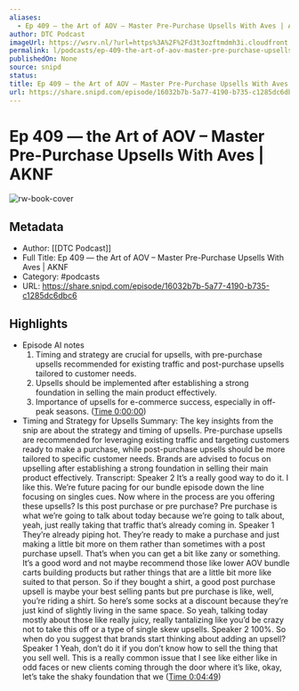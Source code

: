 ```yaml
---
aliases:
  - Ep 409 — the Art of AOV – Master Pre-Purchase Upsells With Aves | AKNF
author: DTC Podcast
imageUrl: https://wsrv.nl/?url=https%3A%2F%2Fd3t3ozftmdmh3i.cloudfront.net%2Fproduction%2Fpodcast_uploaded_nologo%2F5327968%2F5327968-1638220235099-496daaedc1035.jpg&w=100&h=100
permalink: l/podcasts/ep-409-the-art-of-aov-master-pre-purchase-upsells-with-aves-aknf
publishedOn: None
source: snipd
status: 
title: Ep 409 — the Art of AOV – Master Pre-Purchase Upsells With Aves | AKNF
url: https://share.snipd.com/episode/16032b7b-5a77-4190-b735-c1285dc6dbc6
---
```

# Ep 409 — the Art of AOV – Master Pre-Purchase Upsells With Aves | AKNF

![rw-book-cover](https://wsrv.nl/?url=https%3A%2F%2Fd3t3ozftmdmh3i.cloudfront.net%2Fproduction%2Fpodcast_uploaded_nologo%2F5327968%2F5327968-1638220235099-496daaedc1035.jpg&w=100&h=100)

## Metadata

- Author: [[DTC Podcast]]
- Full Title: Ep 409 — the Art of AOV – Master Pre-Purchase Upsells With Aves | AKNF
- Category: #podcasts
- URL: https://share.snipd.com/episode/16032b7b-5a77-4190-b735-c1285dc6dbc6

## Highlights

- Episode AI notes
  1. Timing and strategy are crucial for upsells, with pre-purchase upsells recommended for existing traffic and post-purchase upsells tailored to customer needs.
  2. Upsells should be implemented after establishing a strong foundation in selling the main product effectively.
  3. Importance of upsells for e-commerce success, especially in off-peak seasons. ([Time 0:00:00](https://share.snipd.com/episode-takeaways/cef8ed4e-c155-456c-a9ef-f2a47a49f4b6))
- Timing and Strategy for Upsells
  Summary:
  The key insights from the snip are about the strategy and timing of upsells.
  Pre-purchase upsells are recommended for leveraging existing traffic and targeting customers ready to make a purchase, while post-purchase upsells should be more tailored to specific customer needs. Brands are advised to focus on upselling after establishing a strong foundation in selling their main product effectively.
  Transcript:
  Speaker 2
  It’s a really good way to do it. I like this. We’re future pacing for our bundle episode down the line focusing on singles cues. Now where in the process are you offering these upsells? Is this post purchase or pre purchase? Pre purchase is what we’re going to talk about today because we’re going to talk about, yeah, just really taking that traffic that’s already coming in.
  Speaker 1
  They’re already piping hot. They’re ready to make a purchase and just making a little bit more on them rather than sometimes with a post purchase upsell. That’s when you can get a bit like zany or something. It’s a good word and not maybe recommend those like lower AOV bundle carts building products but rather things that are a little bit more like suited to that person. So if they bought a shirt, a good post purchase upsell is maybe your best selling pants but pre purchase is like, well, you’re riding a shirt. So here’s some socks at a discount because they’re just kind of slightly living in the same space. So yeah, talking today mostly about those like really juicy, really tantalizing like you’d be crazy not to take this off or a type of single skew upsells.
  Speaker 2
  100%. So when do you suggest that brands start thinking about adding an upsell?
  Speaker 1
  Yeah, don’t do it if you don’t know how to sell the thing that you sell well. This is a really common issue that I see like either like in odd faces or new clients coming through the door where it’s like, okay, let’s take the shaky foundation that we ([Time 0:04:49](https://share.snipd.com/snip/13b4e6bf-7129-45ed-87b5-09c04c961720))
